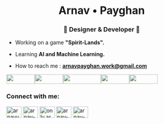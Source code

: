 <h1 align="center">Arnav • Payghan</h1>
<h3 align="center">🎍 Designer & Developer 🎍</h3>

-  Working on a game **"Spirit-Lands".**

-  Learning **AI and Machine Learning.**

-  How to reach me : **arnavpayghan.work@gmail.com**

<img src="https://img.shields.io/badge/-HTML-000000?logo=html5&logoColor=e34f26" height="25px" width="75px"><img src="https://img.shields.io/badge/-CSS-000000?logo=css3&logoColor=e34f26" height="25px" width="75px"><img src="https://img.shields.io/badge/-JavaScript-000000?logo=javascript&logoColor=e34f26" height="25px" width="100px"><img src="https://img.shields.io/badge/-React-000000?logo=react&logoColor=e34f26" height="25px" width="75px"><img src="https://img.shields.io/badge/-Python-000000?logo=python&logoColor=e34f26" height="25px" width="75px">





<h3 align="left">Connect with me:</h3>
<p align="left">
<a href="https://twitter.com/arnavvv__" target="blank"><img align="center" src="https://raw.githubusercontent.com/rahuldkjain/github-profile-readme-generator/master/src/images/icons/Social/twitter.svg" alt="arnavvv__" height="30" width="40" /></a>
<a href="https://linkedin.com/in/arnav-payghan-8660a925b" target="blank"><img align="center" src="https://raw.githubusercontent.com/rahuldkjain/github-profile-readme-generator/master/src/images/icons/Social/linked-in-alt.svg" alt="arnav-payghan-8660a925b" height="30" width="40" /></a>
<a href="https://instagram.com/only.arnavvv" target="blank"><img align="center" src="https://raw.githubusercontent.com/rahuldkjain/github-profile-readme-generator/master/src/images/icons/Social/instagram.svg" alt="only.arnavvv" height="30" width="40" /></a>
<a href="https://dribbble.com/arnav-payghan" target="blank"><img align="center" src="https://raw.githubusercontent.com/rahuldkjain/github-profile-readme-generator/master/src/images/icons/Social/dribbble.svg" alt="arnav-payghan" height="30" width="40" /></a>
<a href="https://www.behance.net/arnav-payghan" target="blank"><img align="center" src="https://raw.githubusercontent.com/rahuldkjain/github-profile-readme-generator/master/src/images/icons/Social/behance.svg" alt="arnav-payghan" height="30" width="40" /></a>
</p>



